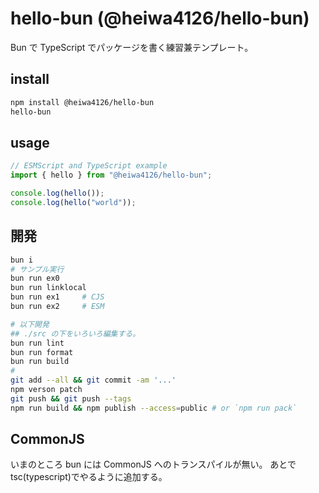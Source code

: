 # hello-bun (@heiwa4126/hello-bun)

Bun で TypeScript でパッケージを書く練習兼テンプレート。

## install

```sh
npm install @heiwa4126/hello-bun
hello-bun
```

## usage

```javascript
// ESMScript and TypeScript example
import { hello } from "@heiwa4126/hello-bun";

console.log(hello());
console.log(hello("world"));
```

## 開発

```sh
bun i
# サンプル実行
bun run ex0
bun run linklocal
bun run ex1     # CJS
bun run ex2     # ESM

# 以下開発
## ./src の下をいろいろ編集する。
bun run lint
bun run format
bun run build
#
git add --all && git commit -am '...'
npm verson patch
git push && git push --tags
npm run build && npm publish --access=public # or `npm run pack`
```

## CommonJS

いまのところ bun には CommonJS へのトランスパイルが無い。
あとで tsc(typescript)でやるように追加する。
